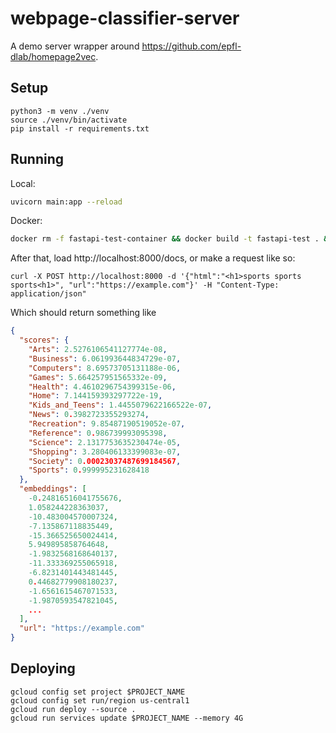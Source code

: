 # webpage-classifier-server

A demo server wrapper around https://github.com/epfl-dlab/homepage2vec.

## Setup

```
python3 -m venv ./venv
source ./venv/bin/activate
pip install -r requirements.txt 
```

## Running 

Local:
```sh
uvicorn main:app --reload
```

Docker:
```sh
docker rm -f fastapi-test-container && docker build -t fastapi-test . && docker run -it --name fastapi-test-container -e PORT=8080 -p 8000:8080 fastapi-test
```

After that, load http://localhost:8000/docs, or make a request like so:

```
curl -X POST http://localhost:8000 -d '{"html":"<h1>sports sports sports<h1>", "url":"https://example.com"}' -H "Content-Type: application/json"
```

Which should return something like

```json
{
  "scores": {
    "Arts": 2.5276106541127774e-08,
    "Business": 6.061993644834729e-07,
    "Computers": 8.69573705131188e-06,
    "Games": 5.664257951565332e-09,
    "Health": 4.4610296754399315e-06,
    "Home": 7.144159393297722e-19,
    "Kids_and_Teens": 1.4455079622166522e-07,
    "News": 0.3982723355293274,
    "Recreation": 9.85487190519052e-07,
    "Reference": 0.986739993095398,
    "Science": 2.1317753635230474e-05,
    "Shopping": 3.280406133399083e-07,
    "Society": 0.00023037487699184567,
    "Sports": 0.999995231628418
  },
  "embeddings": [
    -0.24816516041755676,
    1.058244228363037,
    -10.483004570007324,
    -7.135867118835449,
    -15.366525650024414,
    5.949895858764648,
    -1.9832568168640137,
    -11.333369255065918,
    -6.8231401443481445,
    0.44682779908180237,
    -1.6561615467071533,
    -1.9870593547821045,
    ...
  ],
  "url": "https://example.com"
}
```

## Deploying

```
gcloud config set project $PROJECT_NAME
gcloud config set run/region us-central1
gcloud run deploy --source .
gcloud run services update $PROJECT_NAME --memory 4G
```
